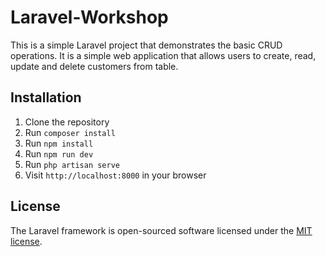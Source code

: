 # Laravel-Workshop

This is a simple Laravel project that demonstrates the basic CRUD operations. It is a simple web application that allows users to create, read, update and delete customers from table.

## Installation

1. Clone the repository
2. Run `composer install`
3. Run `npm install`
4. Run `npm run dev`
5. Run `php artisan serve`
6. Visit `http://localhost:8000` in your browser

## License

The Laravel framework is open-sourced software licensed under the [MIT license](https://opensource.org/licenses/MIT).
